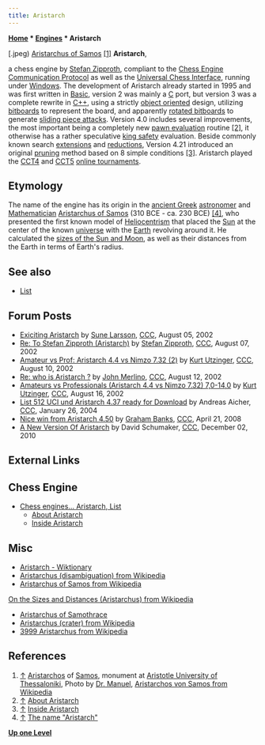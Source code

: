 ```yaml
---
title: Aristarch
---
```

**[Home](Home "Home") * [Engines](Engines "Engines") * Aristarch**

\[.jpeg) [Aristarchus of Samos](Mathematician#Aristarch "Mathematician") <a id="cite-note-1" href="#cite-ref-1">[1]</a>
**Aristarch**,

a chess engine by [Stefan Zipproth](Stefan_Zipproth "Stefan Zipproth"), compliant to the [Chess Engine Communication Protocol](Chess_Engine_Communication_Protocol "Chess Engine Communication Protocol") as well as the [Universal Chess Interface](UCI "UCI"), running under [Windows](Windows "Windows").
The development of Aristarch already started in 1995 and was first written in [Basic](Basic "Basic"), version 2 was mainly a [C](C "C") port, but version 3 was a complete rewrite in [C++](Cpp "Cpp"),
using a strictly [object oriented](https://en.wikipedia.org/wiki/Object-oriented_programming) design, utilizing [bitboards](Bitboards "Bitboards") to represent the board,
and apparently [rotated bitboards](Rotated_Bitboards "Rotated Bitboards") to generate [sliding piece attacks](Sliding_Piece_Attacks "Sliding Piece Attacks").
Version 4.0 includes several improvements, the most important being a completely new [pawn evaluation](Pawn_Structure "Pawn Structure") routine <a id="cite-note-2" href="#cite-ref-2">[2]</a>,
it otherwise has a rather speculative [king safety](King_Safety "King Safety") evaluation.
Beside commonly known search [extensions](Extensions "Extensions") and [reductions](Reductions "Reductions"), Version 4.21 introduced an original [pruning](Pruning "Pruning") method based on 8 simple conditions <a id="cite-note-3" href="#cite-ref-3">[3]</a>. Aristarch played the [CCT4](CCT4 "CCT4") and [CCT5](CCT5 "CCT5") [online tournaments](CCT_Tournaments "CCT Tournaments").

## Etymology

The name of the engine has its origin in the [ancient Greek](https://en.wikipedia.org/wiki/Ancient_Greece) [astronomer](https://en.wikipedia.org/wiki/Astronomer) and [Mathematician](Mathematician "Mathematician") [Aristarchus of Samos](Mathematician#Aristarch "Mathematician") (310 BCE - ca. 230 BCE) <a id="cite-note-4" href="#cite-ref-4">[4]</a>, who presented the first known model of [Heliocentrism](https://en.wikipedia.org/wiki/Heliocentrism) that placed the [Sun](https://en.wikipedia.org/wiki/Sun) at the center of the known [universe](https://en.wikipedia.org/wiki/Universe) with the [Earth](https://en.wikipedia.org/wiki/Earth) revolving around it.
He calculated the [sizes of the Sun and Moon](https://en.wikipedia.org/wiki/On_the_Sizes_and_Distances_%28Aristarchus%29), as well as their distances from the Earth in terms of Earth's radius.

## See also

- [List](</List_(Program)> "List (Program)")

## Forum Posts

- [Exiciting Aristarch](https://www.stmintz.com/ccc/index.php?id=244092) by [Sune Larsson](index.php?title=Sune_Larsson&action=edit&redlink=1 "Sune Larsson (page does not exist)"), [CCC](CCC "CCC"), August 05, 2002
- [Re: To Stefan Zipproth (Aristarch)](https://www.stmintz.com/ccc/index.php?id=244431) by [Stefan Zipproth](Stefan_Zipproth "Stefan Zipproth"), [CCC](CCC "CCC"), August 07, 2002
- [Amateur vs Prof: Aristarch 4.4 vs Nimzo 7.32 (2)](https://www.stmintz.com/ccc/index.php?id=244995) by [Kurt Utzinger](Kurt_Utzinger "Kurt Utzinger"), [CCC](CCC "CCC"), August 10, 2002
- [Re: who is Aristarch ?](https://www.stmintz.com/ccc/index.php?id=245277) by [John Merlino](John_Merlino "John Merlino"), [CCC](CCC "CCC"), August 12, 2002
- [Amateurs vs Professionals (Aristarch 4.4 vs Nimzo 7.32) 7,0-14,0](https://www.stmintz.com/ccc/index.php?id=245691) by [Kurt Utzinger](Kurt_Utzinger "Kurt Utzinger"), [CCC](CCC "CCC"), August 16, 2002
- [List 512 UCI und Aristarch 4.37 ready for Download](https://www.stmintz.com/ccc/index.php?id=345007) by Andreas Aicher, [CCC](CCC "CCC"), January 26, 2004
- [Nice win from Aristarch 4.50](http://www.talkchess.com/forum/viewtopic.php?t=20787) by [Graham Banks](Graham_Banks "Graham Banks"), [CCC](CCC "CCC"), April 21, 2008
- [A New Version Of Aristarch](http://www.talkchess.com/forum/viewtopic.php?t=36905) by David Schumaker, [CCC](CCC "CCC"), December 02, 2010

## External Links

## Chess Engine

- [Chess engines... Aristarch, List](https://zipproth.com/chess/)
  - [About Aristarch](https://zipproth.com/chess/aristarch/)
  - [Inside Aristarch](https://zipproth.com/chess/inside-aristarch/)

## Misc

- [Aristarch - Wiktionary](https://en.wiktionary.org/wiki/Aristarch)
- [Aristarchus (disambiguation) from Wikipedia](https://en.wikipedia.org/wiki/Aristarchus)
- [Aristarchus of Samos from Wikipedia](https://en.wikipedia.org/wiki/Aristarchus_of_Samos)

[On the Sizes and Distances (Aristarchus) from Wikipedia](https://en.wikipedia.org/wiki/On_the_Sizes_and_Distances_%28Aristarchus%29)

- [Aristarchus of Samothrace](https://en.wikipedia.org/wiki/Aristarchus_of_Samothrace)
- [Aristarchus (crater) from Wikipedia](https://en.wikipedia.org/wiki/Aristarchus_%28crater%29)
- [3999 Aristarchus from Wikipedia](https://en.wikipedia.org/wiki/3999_Aristarchus)

## References

1. <a id="cite-ref-1" href="#cite-note-1">↑</a> [Aristarchos](https://en.wikipedia.org/wiki/Aristarchus_of_Samos) of [Samos](https://en.wikipedia.org/wiki/Samos), monument at [Aristotle University of Thessaloniki](https://en.wikipedia.org/wiki/Aristotle_University_of_Thessaloniki), Photo by [Dr. Manuel](https://de.wikipedia.org/wiki/Benutzer:Dr._Manuel), [Aristarchos von Samos from Wikipedia](https://en.wikipedia.org/wiki/Aristarchus_of_Samos)
1. <a id="cite-ref-2" href="#cite-note-2">↑</a> [About Aristarch](https://zipproth.com/chess/aristarch/)
1. <a id="cite-ref-3" href="#cite-note-3">↑</a> [Inside Aristarch](https://zipproth.com/chess/inside-aristarch/)
1. <a id="cite-ref-4" href="#cite-note-4">↑</a> [The name "Aristarch"](https://zipproth.com/chess/further-reading/#_the_name_aristarch)

**[Up one Level](Engines "Engines")**

